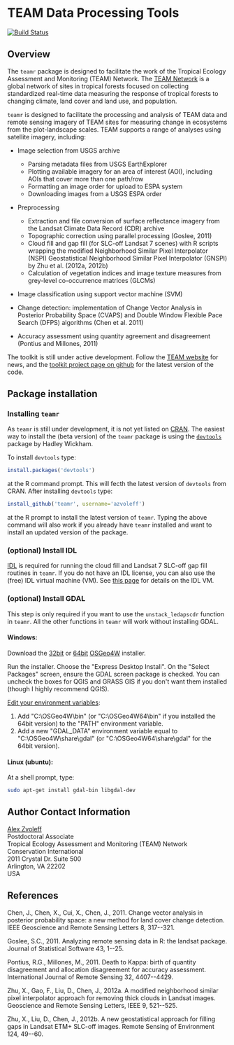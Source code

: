 # TEAM Data Processing Tools

[![Build Status](https://travis-ci.org/azvoleff/teamr.png)](https://travis-ci.org/azvoleff/teamr)

## Overview

The `teamr` package is designed to facilitate the work of the Tropical Ecology 
Assessment and Monitoring (TEAM) Network. The [TEAM 
Network](http://www.teamnetwork.org/) is a global network of sites in tropical 
forests focused on collecting standardized real-time data measuring 
the response of tropical forests to changing climate, land cover and land use, 
and population.

`teamr` is designed to facilitate the processing and analysis of TEAM data and 
remote sensing imagery of TEAM sites for measuring change in ecosystems from 
the plot-landscape scales. TEAM supports a range of analyses using satellite 
imagery, including:

* Image selection from USGS archive
    * Parsing metadata files from USGS EarthExplorer
    * Plotting available imagery for an area of interest (AOI), including 
      AOIs that cover more than one path/row
    * Formatting an image order for upload to ESPA system
    * Downloading images from a USGS ESPA order

* Preprocessing
    * Extraction and file conversion of surface reflectance imagery from the 
      Landsat Climate Data Record (CDR) archive
    * Topographic correction using parallel processing (Goslee, 2011)
    * Cloud fill and gap fill (for SLC-off Landsat 7 scenes) with R scripts 
      wrapping the modified Neighborhood Similar Pixel Interpolator (NSPI) 
      Geostatistical Neighborhood Similar Pixel Interpolator (GNSPI) by Zhu et 
      al. (2012a, 2012b)
    * Calculation of vegetation indices and image texture measures from 
      grey-level co-occurrence matrices (GLCMs)

* Image classification using support vector machine (SVM)

* Change detection: implementation of Change Vector Analysis in Posterior 
  Probability Space (CVAPS) and Double Window Flexible Pace Search (DFPS) 
  algorithms (Chen et al. 2011)

* Accuracy assessment using quantity agreement and disagreement (Pontius and 
  Millones, 2011)

The toolkit is still under active development. Follow the [TEAM 
website](http://www.teamnetwork.org/) for news, and the [toolkit project page
on github](https://github.com/azvoleff/teamr) for the latest version of the 
code.


## Package installation

### Installing `teamr`

As `teamr` is still under development, it is not yet listed on 
[CRAN](http://cran.r-project.org).  The easiest way to install the (beta 
version) of the `teamr` package is using the 
[`devtools`](http://cran.r-project.org/web/packages/devtools/index.html) 
package by Hadley Wickham.

To install `devtools` type:

```R
install.packages('devtools')
```

at the R command prompt. This will fecth the latest version of `devtools` from 
CRAN. After installing `devtools` type:

```R
install_github('teamr', username='azvoleff')
```

at the R prompt to install the latest version of `teamr`. Typing the above 
command will also work if you already have `teamr` installed and want to 
install an updated version of the package.

### (optional) Install IDL
[IDL](http://www.exelisvis.com/ProductsServices/IDL.aspx) is required for 
running the cloud fill and Landsat 7 SLC-off gap fill routines in `teamr`. If 
you do not have an IDL license, you can also use the (free) IDL virtual 
machine (VM). See [this 
page](http://www.exelisvis.com/Support/HelpArticlesDetail/TabId/219/ArtMID/900/ArticleID/12395/The-IDL-Virtual-Machine.aspx) 
for details on the IDL VM.

### (optional) Install GDAL

This step is only required if you want to use the `unstack_ledapscdr` 
function in `teamr`. All the other functions in `teamr` will work without 
installing GDAL.

#### Windows:

Download the [32bit](http://download.osgeo.org/osgeo4w/osgeo4w-setup-x86.exe) 
or [
64bit](http://download.osgeo.org/osgeo4w/osgeo4w-setup-x86_64.exe) [OSGeo4W](http://trac.osgeo.org/osgeo4w/) installer.

Run the installer. Choose the "Express Desktop Install".  On the "Select 
Packages" screen, ensure the GDAL screen package is checked. You can uncheck 
the boxes for QGIS and GRASS GIS if you don't want them installed (though I 
highly recommend QGIS).

[Edit your environment variables](http://support.microsoft.com/kb/310519):

1. Add "C:\OSGeo4W\bin" (or "C:\OSGeo4W64\bin" if you installed the 64bit 
version) to the "PATH" environment variable.
2. Add a new "GDAL_DATA" environment variable equal to "C:\OSGeo4W\share\gdal" 
(or "C:\OSGeo4W64\share\gdal" for the 64bit version).

#### Linux (ubuntu):

At a shell prompt, type:

``` sh
sudo apt-get install gdal-bin libgdal-dev
```

## Author Contact Information

[Alex Zvoleff](mailto:azvoleff@conservation.org)  
Postdoctoral Associate  
Tropical Ecology Assessment and Monitoring (TEAM) Network  
Conservation International  
2011 Crystal Dr. Suite 500  
Arlington, VA 22202  
USA

## References
Chen, J., Chen, X., Cui, X., Chen, J., 2011. Change vector analysis in 
posterior probability space: a new method for land cover change detection. IEEE 
Geoscience and Remote Sensing Letters 8, 317--321.

Goslee, S.C., 2011. Analyzing remote sensing data in R: the landsat package. 
Journal of Statistical Software 43, 1--25.

Pontius, R.G., Millones, M., 2011. Death to Kappa: birth of quantity 
disagreement and allocation disagreement for accuracy assessment. International 
Journal of Remote Sensing 32, 4407--4429.

Zhu, X., Gao, F., Liu, D., Chen, J., 2012a. A modified neighborhood similar 
pixel interpolator approach for removing thick clouds in Landsat images. 
Geoscience and Remote Sensing Letters, IEEE 9, 521--525.

Zhu, X., Liu, D., Chen, J., 2012b. A new geostatistical approach for filling 
gaps in Landsat ETM+ SLC-off images. Remote Sensing of Environment 124, 49--60.
